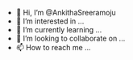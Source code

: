 - 👋 Hi, I’m @AnkithaSreeramoju
- 👀 I’m interested in ...
- 🌱 I’m currently learning ...
- 💞️ I’m looking to collaborate on ...
- 📫 How to reach me ...

<!---
AnkithaSreeramoju/AnkithaSreeramoju is a ✨ special ✨ repository because its `README.md` (this file) appears on your GitHub profile.
You can click the Preview link to take a look at your changes.
--->
